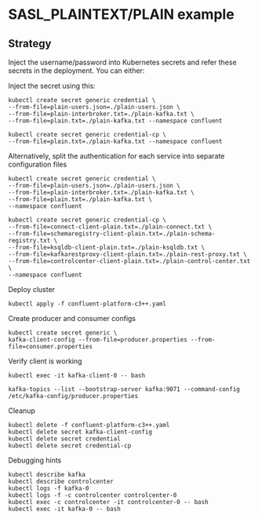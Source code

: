 # SASL_PLAINTEXT/PLAIN example

## Strategy

Inject the username/password into Kubernetes secrets and refer these secrets in the deployment.
You can either:

Inject the secret using this:

    kubectl create secret generic credential \
    --from-file=plain-users.json=./plain-users.json \
    --from-file=plain-interbroker.txt=./plain-kafka.txt \
    --from-file=plain.txt=./plain-kafka.txt --namespace confluent

    kubectl create secret generic credential-cp \
    --from-file=plain.txt=./plain-kafka.txt --namespace confluent

Alternatively, split the authentication for each service into separate configuration files 

    kubectl create secret generic credential \
    --from-file=plain-users.json=./plain-users.json \
    --from-file=plain-interbroker.txt=./plain-kafka.txt \
    --from-file=plain.txt=./plain-kafka.txt \
    --namespace confluent

    kubectl create secret generic credential-cp \
    --from-file=connect-client-plain.txt=./plain-connect.txt \
    --from-file=schemaregistry-client-plain.txt=./plain-schema-registry.txt \
    --from-file=ksqldb-client-plain.txt=./plain-ksqldb.txt \
    --from-file=kafkarestproxy-client-plain.txt=./plain-rest-proxy.txt \
    --from-file=controlcenter-client-plain.txt=./plain-control-center.txt \
    --namespace confluent

Deploy cluster

    kubectl apply -f confluent-platform-c3++.yaml

Create producer and consumer configs

    kubectl create secret generic \
    kafka-client-config --from-file=producer.properties --from-file=consumer.properties

Verify client is working 

    kubectl exec -it kafka-client-0 -- bash

    kafka-topics --list --bootstrap-server kafka:9071 --command-config /etc/kafka-config/producer.properties

Cleanup

    kubectl delete -f confluent-platform-c3++.yaml
    kubectl delete secret kafka-client-config
    kubectl delete secret credential
    kubectl delete secret credential-cp

Debugging hints

    kubectl describe kafka
    kubectl describe controlcenter
    kubectl logs -f kafka-0
    kubectl logs -f -c controlcenter controlcenter-0
    kubectl exec -c controlcenter -it controlcenter-0 -- bash
    kubectl exec -it kafka-0 -- bash
